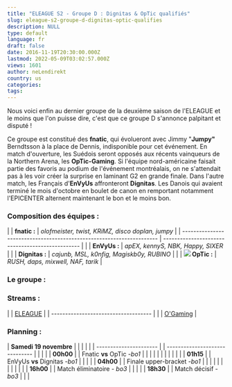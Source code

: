 ```yaml
---
title: "ELEAGUE S2 - Groupe D : Dignitas & OpTic qualifiés"
slug: eleague-s2-groupe-d-dignitas-optic-qualifies
description: NULL
type: default
language: fr
draft: false
date: 2016-11-19T20:30:00.000Z
lastmod: 2022-05-09T03:02:57.000Z
views: 1601
author: neLendirekt
country: us
categories:
tags:
---
```

Nous voici enfin au dernier groupe de la deuxième saison de l'ELEAGUE et le moins que l'on puisse dire, c'est que ce groupe D s'annonce palpitant et disputé !   
  
Ce groupe est constitué des **fnatic**, qui évolueront avec Jimmy "**Jumpy"** Berndtsson à la place de Dennis, indisponible pour cet événement. En match d'ouverture, les Suédois seront opposés aux récents vainqueurs de la Northern Arena, les **OpTic-Gaming**. Si l'équipe nord-américaine faisait partie des favoris au podium de l'événement montréalais, on ne s'attendait pas à les voir créer la surprise en laminant G2 en grande finale. Dans l'autre match, les Français d'**EnVyUs** affronteront **Dignitas**. Les Danois qui avaient terminé le mois d'octobre en boulet de canon en remportant notamment l'EPICENTER alternent maintenant le bon et le moins bon.

### **Composition des équipes :** 

| |  **fnatic :**                                                       | _olofmeister, twist, KRiMZ, disco doplan, jumpy_ |
| --------------------------------------------------------------------- | ------------------------------------------------ |
| |  **EnVyUs :**                                                       | _apEX, kennyS, NBK, Happy, SIXER_                |
| |  **Dignitas :**                                                     | _cajunb, MSL, k0nfig, Magiskb0y, RUBINO_         |
| |  **![](/storage/countries/flag/na_flag_58176583b5a4d.png) OpTic :** | _RUSH, daps, mixwell, NAF, tarik_                |

### **Le groupe :**

### **Streams :**

| |  [ELEAGUE](/fr/stream/twicth/703)  |
| ------------------------------------ |
| |  [O'Gaming](/fr/stream/twicth/494) |

### **Planning :**

| **Samedi 19 novembre** |  |                                |  |  |
| ---------------------- |  | ------------------------------ |  |  |
| |  **00h00**           |  | Fnatic **vs** OpTic _\-bo1_    |  |  |
| |                      |  |                                |  |  |
| |  **01h15**           |  | EnVyUs **vs** Dignitas _\-bo1_ |  |  |
| |  **04h00**           |  | Finale upper-bracket _\-bo1_   |  |  |
| |                      |  |                                |  |  |
| |  **16h00**           |  | Match éliminatoire - _bo3_     |  |  |
| |  **18h30**           |  | Match décisif - _bo3_          |  |  |
